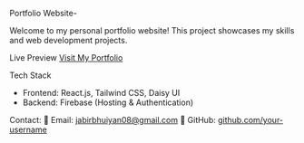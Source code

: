 Portfolio Website-

Welcome to my personal portfolio website! This project showcases my skills and web development projects.

Live Preview
[Visit My Portfolio](https://tourmaline-tiramisu-5a6cb5.netlify.app)

 Tech Stack
- Frontend: React.js, Tailwind CSS, Daisy UI
- Backend: Firebase (Hosting & Authentication)


 Contact:
📧 Email: jabirbhuiyan08@gmail.com
🐙 GitHub: [github.com/your-username](https://github.com/JabirBhuiyan08)



